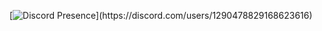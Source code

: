 [![Discord Presence](https://lanyard.cnrad.dev/api/1290478829168623616?idleMessage=Coding_CSharp_or_Python...)](https://discord.com/users/1290478829168623616)
